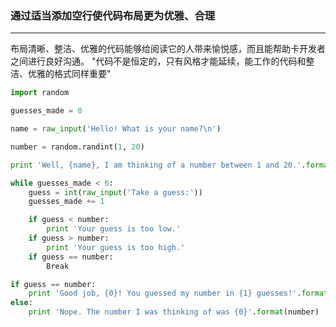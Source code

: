### 通过适当添加空行使代码布局更为优雅、合理

---

布局清晰、整洁、优雅的代码能够给阅读它的人带来愉悦感，而且能帮助卡开发者之间进行良好沟通。
"代码不是恒定的，只有风格才能延续，能工作的代码和整洁、优雅的格式同样重要"

```python
import random

guesses_made = 0

name = raw_input('Hello! What is your name?\n')

number = random.randint(1, 20)

print 'Well, {name}, I am thinking of a number between 1 and 20.'.format(name=name)

while guesses_made < 6:
    guess = int(raw_input('Take a guess:'))
    guesses_made += 1

    if guess < number:
        print 'Your guess is too low.'
    if guess > number:
        print 'Your guess is too high.'
    if guess == number:
        Break

if guess == number:
    print 'Good job, {0}! You guessed my number in {1} guesses!'.format(name, guesses_made)
else:
    print 'Nope. The number I was thinking of was {0}'.format(number)
```


